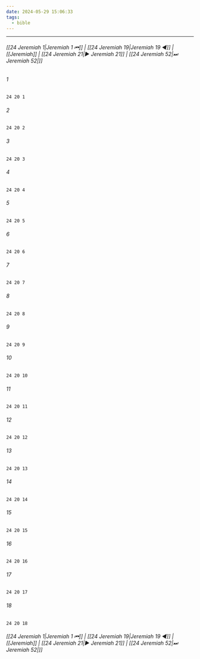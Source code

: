 ```yaml
---
date: 2024-05-29 15:06:33
tags:
  - bible
---
```

___

###### [[24 Jeremiah 1|Jeremiah 1 ⏮]] | [[24 Jeremiah 19|Jeremiah 19 ◀]] | [[Jeremiah]] | [[24 Jeremiah 21|▶ Jeremiah 21]] | [[24 Jeremiah 52|⏭ Jeremiah 52|]]

###### 1
``` verse
24 20 1 
```
###### 2
``` verse
24 20 2 
```
###### 3
``` verse
24 20 3 
```
###### 4
``` verse
24 20 4 
```
###### 5
``` verse
24 20 5 
```
###### 6
``` verse
24 20 6 
```
###### 7
``` verse
24 20 7 
```
###### 8
``` verse
24 20 8 
```
###### 9
``` verse
24 20 9 
```
###### 10
``` verse
24 20 10 
```
###### 11
``` verse
24 20 11 
```
###### 12
``` verse
24 20 12 
```
###### 13
``` verse
24 20 13 
```
###### 14
``` verse
24 20 14 
```
###### 15
``` verse
24 20 15 
```
###### 16
``` verse
24 20 16 
```
###### 17
``` verse
24 20 17 
```
###### 18
``` verse
24 20 18 
```

###### [[24 Jeremiah 1|Jeremiah 1 ⏮]] | [[24 Jeremiah 19|Jeremiah 19 ◀]] | [[Jeremiah]] | [[24 Jeremiah 21|▶ Jeremiah 21]] | [[24 Jeremiah 52|⏭ Jeremiah 52|]]

